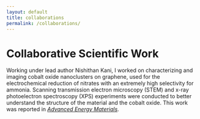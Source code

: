 ```yaml
---
layout: default
title: collaborations
permalink: /collaborations/
---
```


# Collaborative Scientific Work

Working under lead author Nishithan Kani, I worked on characterizing and imaging cobalt oxide nanoclusters on graphene, used for the electrochemical reduction of nitrates with an extremely high selectivity for ammonia.  Scanning transmission electron microscopy (STEM) and x-ray photoelectron spectroscopy (XPS) experiments were conducted to better understand the structure of the material and the cobalt oxide.  This work was reported in [_Advanced Energy Materials_](https://onlinelibrary.wiley.com/doi/full/10.1002/aenm.202204236).

